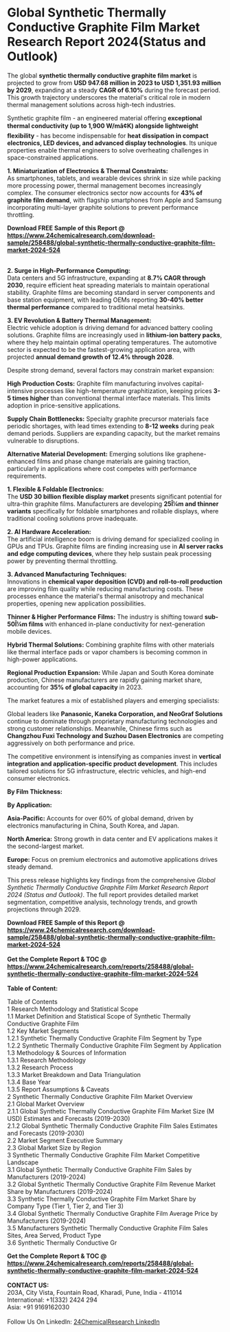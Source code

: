 <h1>Global Synthetic Thermally Conductive Graphite Film Market Research Report 2024(Status and Outlook)</h1><p>The global <strong>synthetic thermally conductive graphite film market</strong> is projected to grow from <strong>USD 947.68 million in 2023 to USD 1,351.93 million by 2029</strong>, expanding at a steady <strong>CAGR of 6.10%</strong> during the forecast period. This growth trajectory underscores the material's critical role in modern thermal management solutions across high-tech industries.</p><p>Synthetic graphite film - an engineered material offering <strong>exceptional thermal conductivity (up to 1,900 W/mâ¢K) alongside lightweight flexibility</strong> - has become indispensable for <strong>heat dissipation in compact electronics, LED devices, and advanced display technologies</strong>. Its unique properties enable thermal engineers to solve overheating challenges in space-constrained applications.</p><p><strong>1. Miniaturization of Electronics &amp; Thermal Constraints:</strong><br>
As smartphones, tablets, and wearable devices shrink in size while packing more processing power, thermal management becomes increasingly complex. The consumer electronics sector now accounts for <strong>43% of graphite film demand</strong>, with flagship smartphones from Apple and Samsung incorporating multi-layer graphite solutions to prevent performance throttling.</p><div><b>Download FREE Sample of this Report @ 
            <a href="https://www.24chemicalresearch.com/download-sample/258488/global-synthetic-thermally-conductive-graphite-film-market-2024-524">
            https://www.24chemicalresearch.com/download-sample/258488/global-synthetic-thermally-conductive-graphite-film-market-2024-524</a></b></div><br><p><strong>2. Surge in High-Performance Computing:</strong><br>
Data centers and 5G infrastructure, expanding at <strong>8.7% CAGR through 2030</strong>, require efficient heat spreading materials to maintain operational stability. Graphite films are becoming standard in server components and base station equipment, with leading OEMs reporting <strong>30-40% better thermal performance</strong> compared to traditional metal heatsinks.</p><p><strong>3. EV Revolution &amp; Battery Thermal Management:</strong><br>
Electric vehicle adoption is driving demand for advanced battery cooling solutions. Graphite films are increasingly used in <strong>lithium-ion battery packs</strong>, where they help maintain optimal operating temperatures. The automotive sector is expected to be the fastest-growing application area, with projected <strong>annual demand growth of 12.4% through 2028</strong>.</p><p>Despite strong demand, several factors may constrain market expansion:</p><p><strong>High Production Costs:</strong> Graphite film manufacturing involves capital-intensive processes like high-temperature graphitization, keeping prices <strong>3-5 times higher</strong> than conventional thermal interface materials. This limits adoption in price-sensitive applications.</p><p><strong>Supply Chain Bottlenecks:</strong> Specialty graphite precursor materials face periodic shortages, with lead times extending to <strong>8-12 weeks</strong> during peak demand periods. Suppliers are expanding capacity, but the market remains vulnerable to disruptions.</p><p><strong>Alternative Material Development:</strong> Emerging solutions like graphene-enhanced films and phase change materials are gaining traction, particularly in applications where cost competes with performance requirements.</p><p><strong>1. Flexible &amp; Foldable Electronics:</strong><br>
The <strong>USD 30 billion flexible display market</strong> presents significant potential for ultra-thin graphite films. Manufacturers are developing <strong>25Î¼m and thinner variants</strong> specifically for foldable smartphones and rollable displays, where traditional cooling solutions prove inadequate.</p><p><strong>2. AI Hardware Acceleration:</strong><br>
The artificial intelligence boom is driving demand for specialized cooling in GPUs and TPUs. Graphite films are finding increasing use in <strong>AI server racks and edge computing devices</strong>, where they help sustain peak processing power by preventing thermal throttling.</p><p><strong>3. Advanced Manufacturing Techniques:</strong><br>
Innovations in <strong>chemical vapor deposition (CVD) and roll-to-roll production</strong> are improving film quality while reducing manufacturing costs. These processes enhance the material's thermal anisotropy and mechanical properties, opening new application possibilities.</p><p><strong>Thinner &amp; Higher Performance Films:</strong> The industry is shifting toward <strong>sub-50Î¼m films</strong> with enhanced in-plane conductivity for next-generation mobile devices.</p><p><strong>Hybrid Thermal Solutions:</strong> Combining graphite films with other materials like thermal interface pads or vapor chambers is becoming common in high-power applications.</p><p><strong>Regional Production Expansion:</strong> While Japan and South Korea dominate production, Chinese manufacturers are rapidly gaining market share, accounting for <strong>35% of global capacity</strong> in 2023.</p><p>The market features a mix of established players and emerging specialists:</p><p>Global leaders like <strong>Panasonic, Kaneka Corporation, and NeoGraf Solutions</strong> continue to dominate through proprietary manufacturing technologies and strong customer relationships. Meanwhile, Chinese firms such as <strong>Changzhou Fuxi Technology and Suzhou Dasen Electronics</strong> are competing aggressively on both performance and price.</p><p>The competitive environment is intensifying as companies invest in <strong>vertical integration and application-specific product development</strong>. This includes tailored solutions for 5G infrastructure, electric vehicles, and high-end consumer electronics.</p><p><strong>By Film Thickness:</strong></p><p><strong>By Application:</strong></p><p><strong>Asia-Pacific:</strong> Accounts for over 60% of global demand, driven by electronics manufacturing in China, South Korea, and Japan.</p><p><strong>North America:</strong> Strong growth in data center and EV applications makes it the second-largest market.</p><p><strong>Europe:</strong> Focus on premium electronics and automotive applications drives steady demand.</p><p>This press release highlights key findings from the comprehensive <em>Global Synthetic Thermally Conductive Graphite Film Market Research Report 2024 (Status and Outlook)</em>. The full report provides detailed market segmentation, competitive analysis, technology trends, and growth projections through 2029.</p><div><b>Download FREE Sample of this Report @ 
            <a href="https://www.24chemicalresearch.com/download-sample/258488/global-synthetic-thermally-conductive-graphite-film-market-2024-524">
            https://www.24chemicalresearch.com/download-sample/258488/global-synthetic-thermally-conductive-graphite-film-market-2024-524</a></b></div><br><div><b>Get the Complete Report & TOC @ 
            <a href="https://www.24chemicalresearch.com/reports/258488/global-synthetic-thermally-conductive-graphite-film-market-2024-524">
            https://www.24chemicalresearch.com/reports/258488/global-synthetic-thermally-conductive-graphite-film-market-2024-524</a></b></div><br>
            <b>Table of Content:</b><p>Table of Contents<br />
1 Research Methodology and Statistical Scope<br />
1.1 Market Definition and Statistical Scope of Synthetic Thermally Conductive Graphite Film<br />
1.2 Key Market Segments<br />
1.2.1 Synthetic Thermally Conductive Graphite Film Segment by Type<br />
1.2.2 Synthetic Thermally Conductive Graphite Film Segment by Application<br />
1.3 Methodology & Sources of Information<br />
1.3.1 Research Methodology<br />
1.3.2 Research Process<br />
1.3.3 Market Breakdown and Data Triangulation<br />
1.3.4 Base Year<br />
1.3.5 Report Assumptions & Caveats<br />
2 Synthetic Thermally Conductive Graphite Film Market Overview<br />
2.1 Global Market Overview<br />
2.1.1 Global Synthetic Thermally Conductive Graphite Film Market Size (M USD) Estimates and Forecasts (2019-2030)<br />
2.1.2 Global Synthetic Thermally Conductive Graphite Film Sales Estimates and Forecasts (2019-2030)<br />
2.2 Market Segment Executive Summary<br />
2.3 Global Market Size by Region<br />
3 Synthetic Thermally Conductive Graphite Film Market Competitive Landscape<br />
3.1 Global Synthetic Thermally Conductive Graphite Film Sales by Manufacturers (2019-2024)<br />
3.2 Global Synthetic Thermally Conductive Graphite Film Revenue Market Share by Manufacturers (2019-2024)<br />
3.3 Synthetic Thermally Conductive Graphite Film Market Share by Company Type (Tier 1, Tier 2, and Tier 3)<br />
3.4 Global Synthetic Thermally Conductive Graphite Film Average Price by Manufacturers (2019-2024)<br />
3.5 Manufacturers Synthetic Thermally Conductive Graphite Film Sales Sites, Area Served, Product Type<br />
3.6 Synthetic Thermally Conductive Gr</p><div><b>Get the Complete Report & TOC @ 
            <a href="https://www.24chemicalresearch.com/reports/258488/global-synthetic-thermally-conductive-graphite-film-market-2024-524">
            https://www.24chemicalresearch.com/reports/258488/global-synthetic-thermally-conductive-graphite-film-market-2024-524</a></b></div><br><b>CONTACT US:</b><br>
            203A, City Vista, Fountain Road, Kharadi, Pune, India - 411014<br>
            International: +1(332) 2424 294<br>
            Asia: +91 9169162030 <br><br>
            Follow Us On LinkedIn: <a href="https://www.linkedin.com/company/24chemicalresearch/">24ChemicalResearch LinkedIn</a>